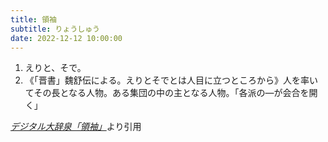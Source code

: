 ```yaml
---
title: 領袖
subtitle: りょうしゅう
date: 2022-12-12 10:00:00
---
```


1. えりと、そで。
2. 《「晋書」魏舒伝による。えりとそでとは人目に立つところから》人を率いてその長となる人物。ある集団の中の主となる人物。「各派の―が会合を開く」

<cite>[デジタル大辞泉「領袖」](https://dictionary.goo.ne.jp/word/%E9%A0%98%E8%A2%96/)</cite>より引用